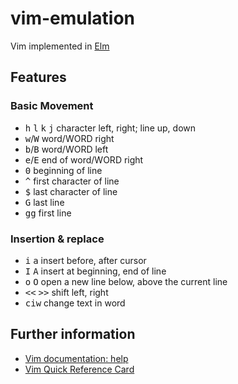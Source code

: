 # vim-emulation

Vim implemented in [Elm](https://elm-lang.org)

## Features

### Basic Movement

- <kbd>h</kbd> <kbd>l</kbd> <kbd>k</kbd> <kbd>j</kbd> character left, right; line up, down
- <kbd>w</kbd>/<kbd>W</kbd> word/WORD right
- <kbd>b</kbd>/<kbd>B</kbd> word/WORD left
- <kbd>e</kbd>/<kbd>E</kbd> end of word/WORD right
- <kbd>0</kbd> beginning of line
- <kbd>^</kbd> first character of line
- <kbd>$</kbd> last character of line
- <kbd>G</kbd> last line
- <kbd>gg</kbd> first line

### Insertion & replace

- <kbd>i</kbd> <kbd>a</kbd>	insert before, after cursor
- <kbd>I</kbd> <kbd>A</kbd>	insert at beginning, end of line
- <kbd>o</kbd> <kbd>O</kbd>	open a new line below, above the current line
- <kbd><<</kbd> <kbd>>></kbd> shift left, right
- <kbd>ciw</kbd> change text in word

## Further information

- [Vim documentation: help](http://vimdoc.sourceforge.net/htmldoc)
- [Vim Quick Reference Card](http://users.ece.utexas.edu/~adnan/vimqrc.html)
